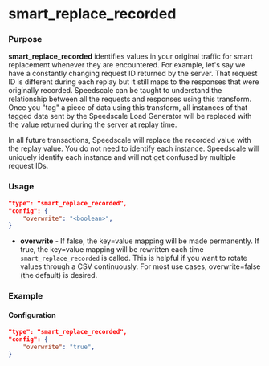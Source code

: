 # smart_replace_recorded

### Purpose

**smart_replace_recorded** identifies values in your original traffic for smart replacement whenever they are encountered. For example, let's say we have a constantly changing request ID returned by the server. That request ID is different during each replay but it still maps to the responses that were originally recorded. Speedscale can be taught to understand the relationship between all the requests and responses using this transform. Once you "tag" a piece of data using this transform, all instances of that tagged data sent by the Speedscale Load Generator will be replaced with the value returned during the server at replay time.

In all future transactions, Speedscale will replace the recorded value with the replay value. You do not need to identify each instance. Speedscale will uniquely identify each instance and will not get confused by multiple request IDs.

### Usage

```json
"type": "smart_replace_recorded",
"config": {
    "overwrite": "<boolean>",
}
```

- **overwrite** - If false, the key=value mapping will be made permanently. If true, the key=value mapping will be rewritten each time `smart_replace_recorded` is called. This is helpful if you want to rotate values through a CSV continuously. For most use cases, overwrite=false (the default) is desired.

### Example

#### Configuration

```json
"type": "smart_replace_recorded",
"config": {
    "overwrite": "true",
}
```
